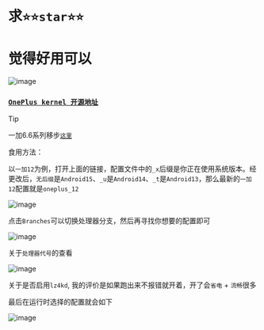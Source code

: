 # 求``⭐⭐star⭐⭐``

# 觉得好用可以

![image](https://github.com/user-attachments/assets/331a44ba-c666-4368-87d6-df55de482b58)

### [```OnePlus kernel 开源地址```](https://github.com/Xiaomichael/kernel_manifest)

> [!TIP]
> 
> 一加6.6系列移步[```这里```](https://github.com/Xiaomichael/oneplus13_a5p_sukisu)
> 
> 食用方法：
>
> 以``一加12``为例，打开上面的链接，配置文件中的``_x``后缀是你正在使用系统版本。经更改后，``无后缀``是``Android15``、``_u``是``Android14``、``_t``是``Android13``，那么最新的``一加12``配置就是``oneplus_12``
>
> ![image](https://github.com/user-attachments/assets/88f6940b-4b2c-462f-b8fa-3d9dd2f2faec)
>
> 点击``Branches``可以切换处理器分支，然后再寻找你想要的配置即可
>
> ![image](https://github.com/user-attachments/assets/58f31536-b88e-4613-9865-3e0574868928)
>
> 关于``处理器代号``的查看
>
> ![image](https://github.com/user-attachments/assets/fc217103-24ef-45fa-a7e1-f13cfd64f771)
>
> 关于是否启用``lz4kd``, 我的评价是如果跑出来不报错就开着，开了会``省电`` + ``流畅``很多
>
> 最后在运行时选择的配置就会如下
>
>![image](https://github.com/user-attachments/assets/0526e42e-d8b1-480c-ae09-e05de1c4ccad)
